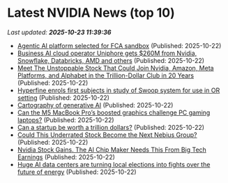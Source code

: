 # Latest NVIDIA News (top 10)
_Last updated: **2025-10-23 11:39:36**_

- [Agentic AI platform selected for FCA sandbox](https://www.finextra.com/newsarticle/46797/agentic-ai-platform-selected-for-fca-sandbox) (Published: 2025-10-22)
- [Business AI cloud operator Uniphore gets $260M from Nvidia, Snowflake, Databricks, AMD and others](https://siliconangle.com/2025/10/22/business-ai-cloud-operator-uniphore-gets-260m-nvidia-snowflake-databricks-amd-others/) (Published: 2025-10-22)
- [Meet The Unstoppable Stock That Could Join Nvidia, Amazon, Meta Platforms, and Alphabet in the Trillion-Dollar Club in 20 Years](https://biztoc.com/x/325d4d2feadbb3c6) (Published: 2025-10-22)
- [Hyperfine enrols first subjects in study of Swoop system for use in OR setting](https://www.medicaldevice-network.com/news/hyperfine-swoop-system/) (Published: 2025-10-22)
- [Cartography of generative AI](https://cartography-of-generative-ai.net/) (Published: 2025-10-22)
- [Can the M5 MacBook Pro’s boosted graphics challenge PC gaming laptops?](https://www.macworld.com/article/2947626/can-the-m5-macbook-pros-boosted-graphics-challenge-pc-gaming-laptops.html) (Published: 2025-10-22)
- [Can a startup be worth a trillion dollars?](https://fortune.com/2025/10/22/can-a-startup-be-worth-a-trillion-dollars/) (Published: 2025-10-22)
- [Could This Underrated Stock Become the Next Nebius Group?](https://biztoc.com/x/7b53f0374d844865) (Published: 2025-10-22)
- [Nvidia Stock Gains. The AI Chip Maker Needs This From Big Tech Earnings](https://biztoc.com/x/1a4d03cba49e7258) (Published: 2025-10-22)
- [Huge AI data centers are turning local elections into fights over the future of energy](https://fortune.com/2025/10/22/ai-data-centers-politics-elections-energy/) (Published: 2025-10-22)
